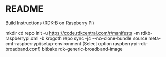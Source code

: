 # README

Build Instructions (RDK-B on Raspberry Pi)

mkdir <workspace dir>
cd <workspace dir>
repo init -u https://code.rdkcentral.com/r/manifests -m rdkb-raspberrypi.xml -b krogoth
repo sync -j4 --no-clone-bundle
source meta-cmf-raspberrypi/setup-environment (Select option raspberrypi-rdk-broadband.conf)
bitbake rdk-generic-broadband-image
